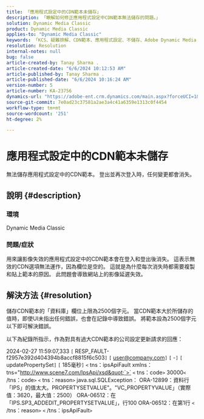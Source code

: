 ```yaml
---
title: 「應用程式設定中的CDN範本未儲存」
description: 「瞭解如何修正應用程式設定中CDN範本無法儲存的問題。」
solution: Dynamic Media Classic
product: Dynamic Media Classic
applies-to: "Dynamic Media Classic"
keywords: 「KCS、疑難排解、CDN範本、應用程式設定、不儲存、Adobe Dynamic Media Classic」
resolution: Resolution
internal-notes: null
bug: false
article-created-by: Tanay Sharma .
article-created-date: "6/6/2024 10:12:53 AM"
article-published-by: Tanay Sharma .
article-published-date: "6/6/2024 10:16:24 AM"
version-number: 5
article-number: KA-23756
dynamics-url: "https://adobe-ent.crm.dynamics.com/main.aspx?forceUCI=1&pagetype=entityrecord&etn=knowledgearticle&id=ed662553-ed23-ef11-840b-6045bd0065b6"
source-git-commit: 7e0ad23c37581a2ae3a4c41a6359e1313c0f4454
workflow-type: tm+mt
source-wordcount: '251'
ht-degree: 2%

---
```


# 應用程式設定中的CDN範本未儲存


無法儲存應用程式設定中的CDN範本。 登出並再次登入時，任何變更都會消失。

## 說明 {#description}


### 環境

Dynamic Media Classic

### 問題/症狀

用來讓影像失效的應用程式設定中的CDN範本會在登入和登出後消失。 這表示無效的CDN選項無法運作，因為欄位是空的。 這就是為什麼每次消失時都需要複製和貼上範本的原因。 此問題會導致網站上的影像延遲失效。


## 解決方法 {#resolution}


儲存CDN範本的「資料庫」欄位上限為2500個字元。 當CDN範本大於所儲存的值時，即使UI未指出任何錯誤，也會在記錄中導致錯誤。 將範本設為2500個字元以下即可解決錯誤。



以下為紀錄所指示，作為對具有過大CDN範本的公司設定更新請求的回應：

2024-02-27 11:59:07,333 `[` RESP_FAULT-f2957e392d404394b8accf8815f6c503`]`
`[` user@company.com`]`  `[` -`]`  `[` updatePropertySet`]`  `[` 185毫秒`]`
`<` tns：ipsApiFault xmlns：tns=&quot;http://www.scene7.com/IpsApi/xsd&quot;`>` `<` tns：code`>` 30000`<` /tns：code`>` `<` tns：reason`>` java.sql.SQLException： ORA-12899：資料行「IPS」的值太大。PROPERTYSETVALUE&quot;。&quot;VC_PROPERTYVALUE」（實際值：3620，最大值：2500） ORA-06512：在「IPS.SP3_ADDEDIT_PROPERTYSETVALUE」，行100 ORA-06512：在第1行
`<` /tns：reason`>` `<` /tns：ipsApiFault`>`
